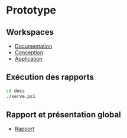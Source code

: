 # Prototype

## Workspaces 

- [Documentation](./docs/prototype.docs.code-workspace)
- [Conception](./modélisation/modélisation.code-workspace)
- [Application](./app/prototype.app.code-workspace)

## Exécution des rapports 

```bash
cd docs 
./serve.ps1
```


## Rapport et présentation global 

- [Rapport](https://labs-web.github.io/prototype) 
